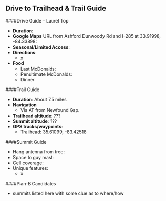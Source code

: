 Drive to Trailhead & Trail Guide
--------------------------------------------------------
####Drive Guide - Laurel Top

* **Duration**: 
* **Google Maps** URL from Ashford Dunwoody Rd and I-285 at 33.91998, -84.33898: 
* **Seasonal/Limited Access**:
* **Directions**:
    * x
* **Food**
    * Last McDonalds: 
    * Penultimate McDonalds: 
    * Dinner

####Trail Guide

* **Duration**: About 7.5 miles
* **Navigation**
    * Via AT from Newfound Gap.
* **Trailhead altitude**: ???
* **Summit altitude**: ???
* **GPS tracks/waypoints**:
    * Trailhead: 35.61099, -83.42518

####Summit Guide

* Hang antenna from tree:
* Space to guy mast:
* Cell coverage:
* Unique features:
    * x

####Plan-B Candidates

* summits listed here with some clue as to where/how
